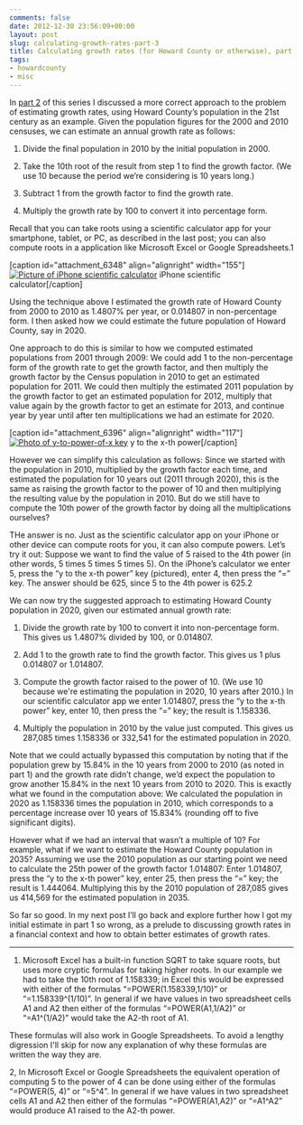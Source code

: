 ```yaml
---
comments: false
date: 2012-12-30 23:56:09+00:00
layout: post
slug: calculating-growth-rates-part-3
title: Calculating growth rates (for Howard County or otherwise), part 3
tags:
- howardcounty
- misc
---
```


In [part 2](/2012/12/16/calculating-growth-rates-part-2/) of this series I discussed a more correct approach to the problem of estimating growth rates, using Howard County’s population in the 21st century as an example. Given the population figures for the 2000 and 2010 censuses, we can estimate an annual growth rate as follows:



	
  1. Divide the final population in 2010 by the initial population in 2000.

	
  2. Take the 10th root of the result from step 1 to find the growth factor. (We use 10 because the period we’re considering is 10 years long.)

	
  3. Subtract 1 from the growth factor to find the growth rate.

	
  4. Multiply the growth rate by 100 to convert it into percentage form.


Recall that you can take roots using a scientific calculator app for your smartphone, tablet, or PC, as described in the last post; you can also compute roots in a application like Microsoft Excel or Google Spreadsheets.1

[caption id="attachment_6348" align="alignright" width="155"][![Picture of iPhone scientific calculator](http://hecker.files.wordpress.com/2012/12/scientific-calculator-iphone-small.png)](http://osxdaily.com/2011/12/29/iphone-scientific-calculator/) iPhone scientific calculator[/caption]

Using the technique above I estimated the growth rate of Howard County from 2000 to 2010 as 1.4807% per year, or 0.014807 in non-percentage form. I then asked how we could estimate the future population of Howard County, say in 2020.

One approach to do this is similar to how we computed estimated populations from 2001 through 2009: We could add 1 to the non-percentage form of the growth rate to get the growth factor, and then multiply the growth factor by the Census population in 2010 to get an estimated population for 2011. We could then multiply the estimated 2011 population by the growth factor to get an estimated population for 2012, multiply that value again by the growth factor to get an estimate for 2013, and continue year by year until after ten multiplications we had an estimate for 2020.

[caption id="attachment_6396" align="alignright" width="117"][![Photo of y-to-power-of-x key](http://hecker.files.wordpress.com/2012/12/scientific-calculator-iphone-power.png)](http://frankhecker.com/?attachment_id=6396) y to the x-th power[/caption]

However we can simplify this calculation as follows: Since we started with the population in 2010, multiplied by the growth factor each time, and estimated the population for 10 years out (2011 through 2020), this is the same as raising the growth factor to the power of 10 and then multiplying the resulting value by the population in 2010. But do we still have to compute the 10th power of the growth factor by doing all the multiplications ourselves?

THe answer is no. Just as the scientific calculator app on your iPhone or other device can compute roots for you, it can also compute powers. Let’s try it out: Suppose we want to find the value of 5 raised to the 4th power (in other words, 5 times 5 times 5 times 5). On the iPhone’s calculator we enter 5, press the “y to the x-th power” key (pictured), enter 4, then press the “=” key. The answer should be 625, since 5 to the 4th power is 625.2

We can now try the suggested approach to estimating Howard County population in 2020, given our estimated annual growth rate:



	
  1. Divide the growth rate by 100 to convert it into non-percentage form. This gives us 1.4807% divided by 100, or 0.014807.

	
  2. Add 1 to the growth rate to find the growth factor. This gives us 1 plus 0.014807 or 1.014807.

	
  3. Compute the growth factor raised to the power of 10. (We use 10 because we're estimating the population in 2020, 10 years after 2010.) In our scientific calculator app we enter 1.014807, press the “y to the x-th power” key, enter 10, then press the “=” key; the result is 1.158336.

	
  4. Multiply the population in 2010 by the value just computed. This gives us 287,085 times 1.158336 or 332,541 for the estimated population in 2020.


Note that we could actually bypassed this computation by noting that if the population grew by 15.84% in the 10 years from 2000 to 2010 (as noted in part 1) and the growth rate didn’t change, we’d expect the population to grow another 15.84% in the next 10 years from 2010 to 2020. This is exactly what we found in the computation above: We calculated the population in 2020 as 1.158336 times the population in 2010, which corresponds to a percentage increase over 10 years of 15.834% (rounding off to five significant digits).

However what if we had an interval that wasn’t a multiple of 10? For example, what if we want to estimate the Howard County population in 2035? Assuming we use the 2010 population as our starting point we need to calculate the 25th power of the growth factor 1.014807: Enter 1.014807, press the “y to the x-th power” key, enter 25, then press the “=” key; the result is 1.444064. Multiplying this by the 2010 population of 287,085 gives us 414,569 for the estimated population in 2035.

So far so good. In my next post I’ll go back and explore further how I got my initial estimate in part 1 so wrong, as a prelude to discussing growth rates in a financial context and how to obtain better estimates of growth rates.



* * *



1. Microsoft Excel has a built-in function SQRT to take square roots, but uses more cryptic formulas for taking higher roots. In our example we had to take the 10th root of 1.158339; in Excel this would be expressed with either of the formulas “=POWER(1.158339,1/10)” or “=1.158339^(1/10)”. In general if we have values in two spreadsheet cells A1 and A2 then either of the formulas “=POWER(A1,1/A2)” or “=A1^(1/A2)” would take the A2-th root of A1.

These formulas will also work in Google Spreadsheets. To avoid a lengthy digression I'll skip for now any explanation of why these formulas are written the way they are.

2, In Microsoft Excel or Google Spreadsheets the equivalent operation of computing 5 to the power of 4 can be done using either of the formulas  “=POWER(5, 4)” or “=5^4”. In general if we have values in two spreadsheet cells A1 and A2 then either of the formulas “=POWER(A1,A2)” or “=A1^A2” would produce A1 raised to the A2-th power.
